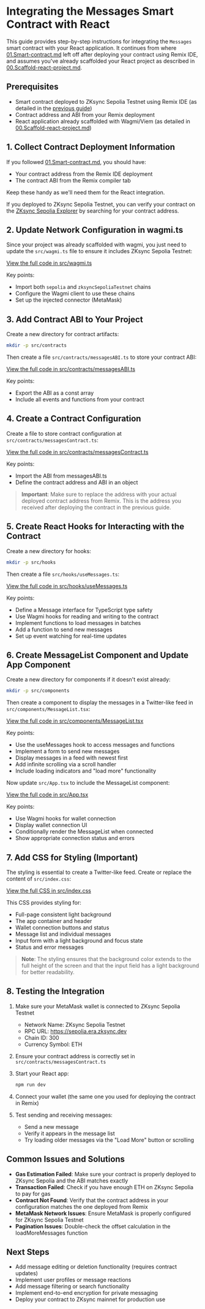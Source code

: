 # Integrating the Messages Smart Contract with React

This guide provides step-by-step instructions for integrating the `Messages` smart contract with your React application. It continues from where [01.Smart-contract.md](./01.Smart-contract.md) left off after deploying your contract using Remix IDE, and assumes you've already scaffolded your React project as described in [00.Scaffold-react-project.md](./00.Scaffold-react-project.md).

## Prerequisites

- Smart contract deployed to ZKsync Sepolia Testnet using Remix IDE (as detailed in the [previous guide](./01.Smart-contract.md))
- Contract address and ABI from your Remix deployment
- React application already scaffolded with Wagmi/Viem (as detailed in [00.Scaffold-react-project.md](./00.Scaffold-react-project.md))

## 1. Collect Contract Deployment Information

If you followed [01.Smart-contract.md](./01.Smart-contract.md), you should have:

- Your contract address from the Remix IDE deployment
- The contract ABI from the Remix compiler tab

Keep these handy as we'll need them for the React integration.

If you deployed to ZKsync Sepolia Testnet, you can verify your contract on the [ZKsync Sepolia Explorer](https://sepolia.explorer.zksync.io/) by searching for your contract address.

## 2. Update Network Configuration in wagmi.ts

Since your project was already scaffolded with wagmi, you just need to update the `src/wagmi.ts` file to ensure it includes ZKsync Sepolia Testnet:

[View the full code in src/wagmi.ts](../../src/wagmi.ts)

Key points:
- Import both `sepolia` and `zksyncSepoliaTestnet` chains
- Configure the Wagmi client to use these chains
- Set up the injected connector (MetaMask)

## 3. Add Contract ABI to Your Project

Create a new directory for contract artifacts:

```bash
mkdir -p src/contracts
```

Then create a file `src/contracts/messagesABI.ts` to store your contract ABI:

[View the full code in src/contracts/messagesABI.ts](../../src/contracts/messagesABI.ts)

Key points:
- Export the ABI as a const array
- Include all events and functions from your contract

## 4. Create a Contract Configuration

Create a file to store contract configuration at `src/contracts/messagesContract.ts`:

[View the full code in src/contracts/messagesContract.ts](../../src/contracts/messagesContract.ts)

Key points:
- Import the ABI from messagesABI.ts
- Define the contract address and ABI in an object

> **Important**: Make sure to replace the address with your actual deployed contract address from Remix. This is the address you received after deploying the contract in the previous guide.

## 5. Create React Hooks for Interacting with the Contract

Create a new directory for hooks:

```bash
mkdir -p src/hooks
```

Then create a file `src/hooks/useMessages.ts`:

[View the full code in src/hooks/useMessages.ts](../../src/hooks/useMessages.ts)

Key points:
- Define a Message interface for TypeScript type safety
- Use Wagmi hooks for reading and writing to the contract
- Implement functions to load messages in batches
- Add a function to send new messages
- Set up event watching for real-time updates

## 6. Create MessageList Component and Update App Component

Create a new directory for components if it doesn't exist already:

```bash
mkdir -p src/components
```

Then create a component to display the messages in a Twitter-like feed in `src/components/MessageList.tsx`:

[View the full code in src/components/MessageList.tsx](../../src/components/MessageList.tsx)

Key points:
- Use the useMessages hook to access messages and functions
- Implement a form to send new messages
- Display messages in a feed with newest first
- Add infinite scrolling via a scroll handler
- Include loading indicators and "load more" functionality

Now update `src/App.tsx` to include the MessageList component:

[View the full code in src/App.tsx](../../src/App.tsx)

Key points:
- Use Wagmi hooks for wallet connection
- Display wallet connection UI
- Conditionally render the MessageList when connected
- Show appropriate connection status and errors

## 7. Add CSS for Styling (Important)

The styling is essential to create a Twitter-like feed. Create or replace the content of `src/index.css`:

[View the full CSS in src/index.css](../../src/index.css)

This CSS provides styling for:
- Full-page consistent light background
- The app container and header
- Wallet connection buttons and status
- Message list and individual messages
- Input form with a light background and focus state
- Status and error messages

> **Note**: The styling ensures that the background color extends to the full height of the screen and that the input field has a light background for better readability.

## 8. Testing the Integration

1. Make sure your MetaMask wallet is connected to ZKsync Sepolia Testnet
   - Network Name: ZKsync Sepolia Testnet
   - RPC URL: https://sepolia.era.zksync.dev
   - Chain ID: 300
   - Currency Symbol: ETH
   
2. Ensure your contract address is correctly set in `src/contracts/messagesContract.ts`

3. Start your React app:
   ```bash
   npm run dev
   ```

4. Connect your wallet (the same one you used for deploying the contract in Remix)

5. Test sending and receiving messages:
   - Send a new message
   - Verify it appears in the message list
   - Try loading older messages via the "Load More" button or scrolling

## Common Issues and Solutions

- **Gas Estimation Failed**: Make sure your contract is properly deployed to ZKsync Sepolia and the ABI matches exactly
- **Transaction Failed**: Check if you have enough ETH on ZKsync Sepolia to pay for gas
- **Contract Not Found**: Verify that the contract address in your configuration matches the one deployed from Remix
- **MetaMask Network Issues**: Ensure MetaMask is properly configured for ZKsync Sepolia Testnet
- **Pagination Issues**: Double-check the offset calculation in the loadMoreMessages function

## Next Steps

- Add message editing or deletion functionality (requires contract updates)
- Implement user profiles or message reactions
- Add message filtering or search functionality
- Implement end-to-end encryption for private messaging 
- Deploy your contract to ZKsync mainnet for production use
